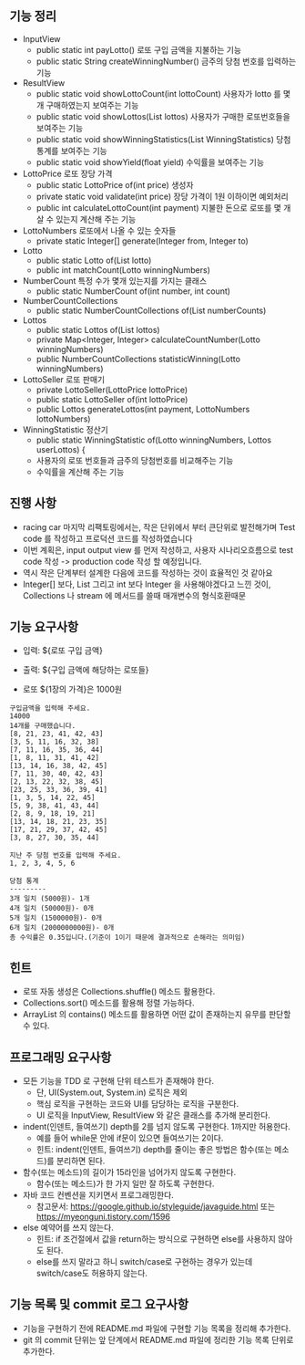 ## 기능 정리
- InputView
    - public static int payLotto() 로또 구입 금액을 지불하는 기능
    - public static String createWinningNumber() 금주의 당첨 번호를 입력하는 기능
- ResultView
    - public static void showLottoCount(int lottoCount) 사용자가 lotto 를 몇개 구매하였는지 보여주는 기능
    - public static void showLottos(List<Lotto> lottos) 사용자가 구매한 로또번호들을 보여주는 기능 
    - public static void showWinningStatistics(List<WinningStatistic> WinningStatistics) 당첨 통계를 보여주는 기능
    - public static void showYield(float yield) 수익률을 보여주는 기능
- LottoPrice 로또 장당 가격
    - public static LottoPrice of(int price) 생성자
    - private static void validate(int price) 장당 가격이 1원 이하이면 예외처리
    - public int calculateLottoCount(int payment) 지불한 돈으로 로또를 몇 개 살 수 있는지 계산해 주는 기능
- LottoNumbers 로또에서 나올 수 있는 숫자들
    - private static Integer[] generate(Integer from, Integer to)
- Lotto 
    - public static Lotto of(List<Integer> lotto)
    - public int matchCount(Lotto winningNumbers)
- NumberCount 특정 수가 몇개 있는지를 가지는 클래스
    - public static NumberCount of(int number, int count)
- NumberCountCollections
    - public static NumberCountCollections of(List<NumberCount> numberCounts)
- Lottos
    - public static Lottos of(List<Lotto> lottos)
    - private Map<Integer, Integer> calculateCountNumber(Lotto winningNumbers) 
    - public NumberCountCollections statisticWinning(Lotto winningNumbers) 
- LottoSeller 로또 판매기 
    - private LottoSeller(LottoPrice lottoPrice)
    - public static LottoSeller of(int lottoPrice)
    - public Lottos generateLottos(int payment, LottoNumbers lottoNumbers)
- WinningStatistic 정산기
    - public static WinningStatistic of(Lotto winningNumbers, Lottos userLottos) {
    - 사용자의 로또 번호들과 금주의 당첨번호를 비교해주는 기능
    - 수익률을 계산해 주는 기능

## 진행 사항
- racing car 마지막 리팩토링에서는, 작은 단위에서 부터 큰단위로 발전해가며 Test code 를 작성하고 프로덕션 코드를 작성하였습니다
- 이번 계획은, input output view 를 먼저 작성하고, 사용자 시나리오흐름으로 test code 작성 -> production code 작성 할 예정입니다.
- 역시 작은 단계부터 설계한 다음에 코드를 작성하는 것이 효율적인 것 같아요
- Integer[] 보다, List<Integer> 그리고 int 보다 Integer 을 사용해야겠다고 느낀 것이, Collections 나 stream 에 메서드를 쓸때 매개변수의 형식호환때문

    
## 기능 요구사항
- 입력: ${로또 구입 금액} 
- 출력: ${구입 금액에 해당하는 로또들}

- 로또 ${1장의 가격}은 1000원

```
구입금액을 입력해 주세요.
14000
14개를 구매했습니다.
[8, 21, 23, 41, 42, 43]
[3, 5, 11, 16, 32, 38]
[7, 11, 16, 35, 36, 44]
[1, 8, 11, 31, 41, 42]
[13, 14, 16, 38, 42, 45]
[7, 11, 30, 40, 42, 43]
[2, 13, 22, 32, 38, 45]
[23, 25, 33, 36, 39, 41]
[1, 3, 5, 14, 22, 45]
[5, 9, 38, 41, 43, 44]
[2, 8, 9, 18, 19, 21]
[13, 14, 18, 21, 23, 35]
[17, 21, 29, 37, 42, 45]
[3, 8, 27, 30, 35, 44]

지난 주 당첨 번호를 입력해 주세요.
1, 2, 3, 4, 5, 6

당첨 통계
---------
3개 일치 (5000원)- 1개
4개 일치 (50000원)- 0개
5개 일치 (1500000원)- 0개
6개 일치 (2000000000원)- 0개
총 수익률은 0.35입니다.(기준이 1이기 때문에 결과적으로 손해라는 의미임)
```

## 힌트
- 로또 자동 생성은 Collections.shuffle() 메소드 활용한다.
- Collections.sort() 메소드를 활용해 정렬 가능하다.
- ArrayList 의 contains() 메소드를 활용하면 어떤 값이 존재하는지 유무를 판단할 수 있다.

## 프로그래밍 요구사항
- 모든 기능을 TDD 로 구현해 단위 테스트가 존재해야 한다. 
    - 단, UI(System.out, System.in) 로직은 제외
    - 핵심 로직을 구현하는 코드와 UI를 담당하는 로직을 구분한다.
    - UI 로직을 InputView, ResultView 와 같은 클래스를 추가해 분리한다.
- indent(인덴트, 들여쓰기) depth를 2를 넘지 않도록 구현한다. 1까지만 허용한다.
    - 예를 들어 while문 안에 if문이 있으면 들여쓰기는 2이다.
    - 힌트: indent(인덴트, 들여쓰기) depth를 줄이는 좋은 방법은 함수(또는 메소드)를 분리하면 된다.
- 함수(또는 메소드)의 길이가 15라인을 넘어가지 않도록 구현한다.
    - 함수(또는 메소드)가 한 가지 일만 잘 하도록 구현한다.
- 자바 코드 컨벤션을 지키면서 프로그래밍한다.
    - 참고문서: https://google.github.io/styleguide/javaguide.html 또는 https://myeonguni.tistory.com/1596
- else 예약어를 쓰지 않는다.
    - 힌트: if 조건절에서 값을 return하는 방식으로 구현하면 else를 사용하지 않아도 된다.
    - else를 쓰지 말라고 하니 switch/case로 구현하는 경우가 있는데 switch/case도 허용하지 않는다.
    
## 기능 목록 및 commit 로그 요구사항
- 기능을 구현하기 전에 README.md 파일에 구현할 기능 목록을 정리해 추가한다.
- git 의 commit 단위는 앞 단계에서 README.md 파일에 정리한 기능 목록 단위로 추가한다.
